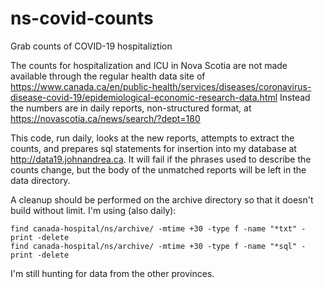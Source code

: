 # ns-covid-counts
Grab counts of COVID-19 hospitaliztion

The counts for hospitalization and ICU in Nova Scotia are not made available through the regular health data site of https://www.canada.ca/en/public-health/services/diseases/coronavirus-disease-covid-19/epidemiological-economic-research-data.html Instead the numbers are in daily reports, non-structured format, at https://novascotia.ca/news/search/?dept=180

This code, run daily, looks at the new reports, attempts to extract the counts, and prepares sql statements for insertion into my database at http://data19.johnandrea.ca. It will fail if the phrases used to describe the counts change, but the body of the unmatched reports will be left in the data directory.

A cleanup should be performed on the archive directory so that it doesn't build without limit. I'm using (also daily):
```
find canada-hospital/ns/archive/ -mtime +30 -type f -name "*txt" -print -delete
find canada-hospital/ns/archive/ -mtime +30 -type f -name "*sql" -print -delete

```

I'm still hunting for data from the other provinces.
